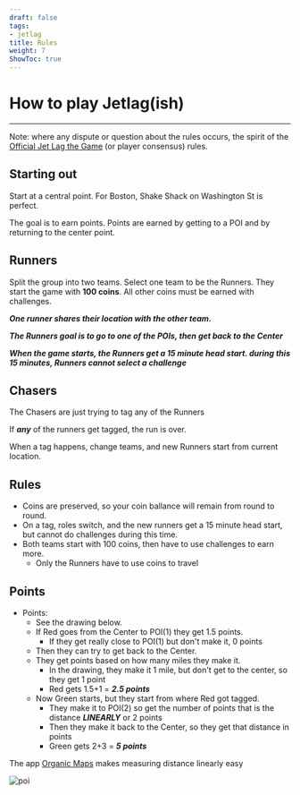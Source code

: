 ```yaml
---
draft: false
tags:
- jetlag
title: Rules
weight: 7
ShowToc: true
---
```


# How to play Jetlag(ish)

---

Note: where any dispute or question about the rules occurs, the spirit of the [Official Jet Lag the Game](https://www.youtube.com/c/jetlagthegame) (or player consensus) rules.

## Starting out

Start at a central point. 
For Boston, Shake Shack on Washington St is perfect. 

The goal is to earn points. Points are earned by getting to a POI and by returning to the center point.

## Runners

Split the group into two teams. Select one team to be the Runners. They start the game with **100 coins**. All other coins must be earned with challenges.

***One runner shares their location with the other team.*** 

***The Runners goal is to go to **one** of the POIs, then get back to the Center***

***When the game starts, the Runners get a 15 minute head start. during this 15 minutes, Runners **cannot** select a challenge***

## Chasers

The Chasers are just trying to tag any of the Runners

If ***any*** of the runners get tagged, the run is over. 

When a tag happens, change teams, and new Runners start from current location.

## Rules

- Coins are preserved, so your coin ballance will remain from round to round.
- On a tag, roles switch, and the new runners get a 15 minute head start, but cannot do challenges during this time.
- Both teams start with 100 coins, then have to use challenges to earn more.
	- Only the Runners have to use coins to travel

## Points

- Points:
	- See the drawing below.
	- If Red goes from the Center to POI(1) they get 1.5 points.
		- If they get really close to POI(1) but don't make it, 0 points
	- Then they can try to get back to the Center.
	- They get points based on how many miles they make it.
		- In the drawing, they make it 1 mile, but don't get to the center, so they get 1 point
		- Red gets 1.5+1 = ***2.5 points***
	- Now Green starts, but they start from where Red got tagged.
		- They make it to POI(2) so get the number of points that is the distance ***LINEARLY*** or 2 points
		- Then they make it back to the Center, so they get that distance in points
		- Green gets 2+3 = ***5 points***

The app [Organic Maps](https://organicmaps.app/) makes measuring distance linearly easy

![poi](/pois_drawing2.png "POI Drawing")